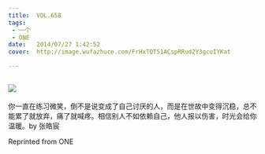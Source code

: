 ```yaml
---
title:	VOL.658
tags:
 - 一个
 - ONE
date:	2014/07/27 1:42:52
cover:	http://image.wufazhuce.com/FrHxTQT51ACspRRud2Y3gcuIYKat

---
```

![](http://image.wufazhuce.com/FrHxTQT51ACspRRud2Y3gcuIYKat)
---

你一直在练习微笑，倒不是说变成了自己讨厌的人，而是在世故中变得沉稳，总不能累了就放弃，痛了就喊疼。相信别人不如依赖自己，他人报以伤害，时光会给你温暖。by 张皓宸
 
Reprinted from ONE
